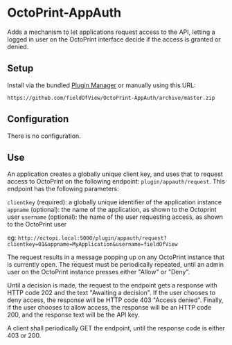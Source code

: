 # OctoPrint-AppAuth

Adds a mechanism to let applications request access to the API, letting a logged in user on the OctoPrint
interface decide if the access is granted or denied.

## Setup

Install via the bundled [Plugin Manager](https://github.com/foosel/OctoPrint/wiki/Plugin:-Plugin-Manager)
or manually using this URL:

    https://github.com/fieldOfView/OctoPrint-AppAuth/archive/master.zip

## Configuration

There is no configuration.

## Use

An application creates a globally unique client key, and uses that to request access to OctoPrint on the
following endpoint: ```plugin/appauth/request```. This endpoint has the following parameters:

```clientkey``` (required): a globally unique identifier of the application instance
```appname``` (optional): the name of the application, as shown to the Octoprint user
```username``` (optional): the name of the user requesting access, as shown to the OctoPrint user

eg:
```http://octopi.local:5000/plugin/appauth/request?clientkey=01&appname=MyApplication&username=fieldOfView```

The request results in a message popping up on any OctoPrint instance that is currently open. The request 
must be periodically repeated, until an admin user on the OctoPrint instance presses either "Allow" or 
"Deny".

Until a decision is made, the request to the endpoint gets a response with HTTP code 202 and the text
"Awaiting a decision". If the user chooses to deny access, the response will be HTTP code 403 "Access 
denied". Finally, if the user chooses to allow access, the response will be an HTTP code 200, and the
response text will be the API key.

A client shall periodically GET the endpoint, until the response code is either 403 or 200.